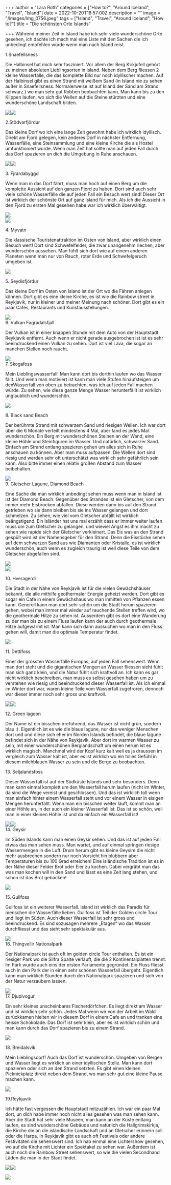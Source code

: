 +++
author = "Lara Roth"
categories = ["How to?", "Around Iceland", "Travel", "Island"]
date = 2022-10-20T18:57:00Z
description = ""
image = "/images/img_0756.jpeg"
tags = ["Island", "Travel", "Around Iceland", "How to?"]
title = "Die schönsten Orte Islands"

+++
Während meiner Zeit in Island habe ich sehr viele wunderschöne Orte gesehen, ich dachte ich mach mal eine Liste mit den Sachen die ich unbedingt empfehlen würde wenn man nach Island reist.

1\.Snaefellsness

Die Halbinsel hat mich sehr fasziniert. Vor allem der Berg Kirkjufell gehört zu meinen absoluten Lieblingsorten in Island. Neben dem Berg fliessen 2 kleine Wasserfälle, die das komplette Bild nur noch idyllischer machen. Auf der Halbinsel gibt es einen Strand mit weißem Sand (in Island nie zu sehen außer in Snaefellsness. Normalerweise ist auf Island der Sand am Strand schwarz.) wo man sehr gut Robben beobachten kann. Man kann bis zu den Klippen laufen, wo sich die Wellen auf die Steine stürzten und eine wunderschöne Landschaft bilden.

![](/images/img_0246.JPG)![](/images/img_7279.jpeg)

2\.Stödvarfjördur

Das kleine Dorf wo ich eine lange Zeit gewohnt habe ich wirklich idyllisch. Direkt am Fjord gelegen, kein anderes Dorf in nächster Entfernung, Wasserfälle, eine Steinsammlung und eine kleine Kirche die als Hostel umfunktioniert wurde. Wenn man Zeit hat sollte man auf jeden Fall durch das Dorf spazieren un dich die Umgebung in Ruhe anschauen.

![](/images/img_1005.JPG)![](/images/img_5390.JPG)

3\. Fjrardabyggd

Wenn man in das Dorf fährt, muss man hoch auf einen Berg um die komplette Aussicht auf den ganzen Fjord zu haben. Dort sind auch sehr viele schöne Wasserfälle die auf jeden Fall ein Besuch wert sind! Dieser Ort ist wirklich der schönste Ort auf ganz Island für mich. Als ich die Aussicht in den Fjord zu ersten Mal gesehen habe war ich wirklich überwältigt.

![](/images/img_5739.jpeg)  
![](/images/img_5755.jpeg)

4\. Myvatn

Die klassische Touristenattraktion im Osten von Island, aber wirklich einen Besuch wert! Dort sind Schwefelfelder, die zwar unangenehm riechen, aber wunderschön aussehen. Man fühlt sich dort wie auf einem anderen Planeten wenn man nur von Rauch, roter Erde und Schwefelgeruch umgeben ist.

![](/images/img_5559_jpeg.jpg)

5\. Seydisfjördur

Das kleine Dorf im Osten von Island ist der Ort wo die Fähren anlegen können. Dort gibt es eine kleine Kirche, es ist wie die Rainbow street in Reykjavik, nur in kleiner und meiner Meinung nach schöner. Dort gibt es ein paar Cafés, Restaurants und Kunstausstellungen.

![](/images/34f70f44-ff8e-449e-8551-40cc285b79e1.jpg)  
6\. Vulkan Fagradalsfjall

Der Vulkan ist in einer knappen Stunde mit dem Auto von der Hauptstadt Reykjavik entfernt. Auch wenn er nicht gerade ausgebrochen ist ist es sehr beeindruckend einen Vulkan zu sehen. Dort ist viel Lava, die sogar an manchen Stellen noch raucht.

![](/images/img_9507.jpeg)  
7\. Skogafoss

Mein Lieblingswasserfall! Man kann dort bis dorthin laufen wo das Wasser fällt. Und wenn man motiviert ist kann man viele Stufen hinaufsteigen um denWasserfall von oben zu betrachten, was ich auf jeden Fall machen würde. Zu sehen, wie diese ganze Menge Wasser herunterfällt ist wirklich unglaublich und wunderschön.

![](/images/img_6994.jpg)

8\. Black sand Beach

Der berühmte Strand mit schwarzem Sand und riesigen Wellen. Ich war dort über die 6 Monate verteilt mindestens 4 Mal, aber fand es jedes Mal wunderschön. Ein Berg mit wunderschönen Steinen an der Wand, eine kleine Höhle und Steinfiguren im Wasser. Und natürlich, schwarzer Sand. Einfach am Strand entlang spazieren gehen um alles sich in Ruhe anschauen zu können. Aber man muss aufpassen. Die Wellen dort sind riesig und werden sehr oft unterschätzt was wirklich sehr gefährlich sein kann. Also bitte immer einen relativ großen Abstand zum Wasser beibehalten.

![](/images/img_2677.jpeg)  
9\. Gletscher Lagune, Diamond Beach

Eine Sache die man wirklich unbedingt sehen muss wenn man in Island ist ist der Diamond Beach. Gegenüber des Strandes ist ein Gletscher, von dem immer mehr Eisbrocken abfallen. Diese werden dann bis auf den Strand getrieben wo sie dann bleiben bis sie ins Wasser gelangen und dort schmelzen. Zu sehen, wie viel vom Gletscher abfällt ist wirklich beängstigend. Ein Isländer hat uns mal erzählt dass er immer weiter laufen muss um zum Gletscher zu gelangen, und wieviel Angst es ihm macht zu sehen wie rapide sich der Gletscher verkleinert. Das Eis was an den Strand gespült wird ist der Namensgeber für den Strand. Denn die Eisstücke sehen auf dem schwarzen Sand aus wie Diamanten oder Kristalle, es ist wirklich wunderschön, auch wenn es zugleich traurig ist weil diese Teile von dem Gletscher abgefallen sind.

![](/images/img_2715.jpeg)  
![](/images/img_1073.JPG)

10\. Hveragerdi

Die Stadt in der Nähe von Reykjavik ist für die vielen Gewächshäuser bekannt, die alle mithilfe geothermaler Energie geheizt werden. Dort gibt es sogar ein Cafe in einem Gewächshaus wo man inmitten von Pflanzen essen kann. Generell kann man dort sehr schön um die Stadt herum spazieren gehen, wobei man immer mal wieder auf rauchende Stellen treffen wird, wo die geothermale Hitze zu sehen ist. Ausserdem gibt es dort eine Wanderung zu der man bis zu einem Fluss laufen kann der auch durch geothermale Hitze aufgewärmt ist. Man kann sich dann aussuchen wo man in den Fluss gehen will, damit man die optimale Temperatur findet.

![](/images/img_9218.jpeg)

11\. Dettifoss

Einer der grössten Wasserfälle Europas, auf jeden Fall sehenswert. Wenn man dort steht und die gigantischen Mengen an Wasser fliessen sieht fühlt man sich ganz klein, und die Natur fühlt sich kraftvoll an. Ich kann es gar nicht wirklich beschreiben, man muss es selbst gesehen haben um zu verstehen wie riesig und beeindruckend dieser Wasserfall ist. Als ich einmal im Winter dort war, waren kleine Teile vom Wasserfall zugefroren, dennoch war dieser immer noch sehr gross und kraftvoll.

![](/images/img_3676.jpeg)![](/images/img_5845.jpeg)

12\. Green lagoon

Der Name ist ein bisschen irreführend, das Wasser ist nicht grün, sondern blau :). Eigentlich ist es wie die blaue lagune, nur das weniger Menschen dort und und diese sich eher im Norden Islands befindet, die blaue lagune befindet sich in der Nähe von Reykjavik. Aber dort im warmen Wasser zu sein, mit einer wunderschönen Berglandschaft um einen herum ist es wirklich magisch. Manchmal wird der Kopf kurz kalt weil es ja draussen im vergleich zum Wasser kalt ist, aber es ist wirklich wo ein tolles Gefühl in diesem milchblauen Wasser zu sein und die Berge zu beobachten.

13\. Seljalandsfoss

Dieser Wasserfall ist auf der Südküste Islands und sehr besonders. Denn man kann einmal komplett um den Wasserfall herum laufen (nicht im Winter, da sind die Wege vereist und geschlossen). Und das ist wirklich toll wenn man einfach hinter einem Wasserfall steht und vor einem Wasser in eisigen Mengen herunterfällt. Wenn man ein bisschen weiter läuft, kommt man an einer Höhle an, in der auch ein kleiner Wasserfall ist. Das ist so schön, weil man in einer kleinen Höhle ist und da einfach ein Wasserfall ist!

![](/images/img_2658.jpeg)![](/images/img_2670.jpeg)  
14\. Geysir

Im Süden Islands kann man einen Geysir sehen. Und das ist auf jeden Fall etwas das man sehen muss. Man wartet, und auf einmal springen riesige Wassermengen in die Luft. Drum herum gibt es kleine Geysire die nicht mehr ausbrechen sondern nur noch Vorsicht hin blubbern aber Temperaturen bis zu 100 Grad erreichen! Eine isländische Tradition ist es in der Nähe dieser Felder Brot oder Eier zu kochen. Dabei vergräbt man das was man kochen will in den Sand und lässt es eine Zeit lang stehen, und schon ist das Brot gebacken!

![](/images/img_7463.jpeg)

15\. Gullfoss

Gullfoss ist ein weiterer Wasserfall. Island ist wirklich das Paradis für menschen die Wasserfälle lieben. Gullfoss ist Teil der Golden circle Tour und liegt im Süden. Auch dieser Wasserfall ist sehr gross und beeindruckend. Es sind sozusagen mehrere „Etagen“ wo das Wasser durchfliesst und das sieht sehr spektakulär aus.

![](/images/img_0885.JPG)  
16\. Thingvellir Nationalpark

Der Nationalpark ist auch oft im golden circle Tour enthalten. Es ist ein riesiger Park wo die Silfra Spalte verläuft, die die 2 Kontinentalplatten trennt. Im Park wurde auch eins der ersten Parlamente gegründet. Ein Fluss fliesst auch in den Park der in einen sehr schönen Wasserfall übergeht. Eigentlich kann man wirklich Stunden durch den Nationalpark spazieren und sich von der Natur verzaubern lassen.

![](/images/img_0943.JPG)  
17\. Djupivogur

Ein sehr kleines unscheinbares Fischerdörfchen. Es liegt direkt am Wasser und ist wirklich sehr schön. Jedes Mal wenn wir von der Arbeit im Wald zurückkamen hielten wir in diesem Dorf in einem Cafe an und tranken eine heisse Schokolade. Das Dorf ist sehr klein, aber es ist wirklich schön und man kann durch das Dorf spazieren bis zu einem Strand.

![](/images/img_7845.jpeg)

18\. Breidalsvik

Mein Lieblingsdorf! Auch das Dorf ist wunderschön. Umgeben von Bergen und Wasser liegt es wirklich an einer idyllischen Stelle. Man kann dort spazieren oder sich an den Strand setzten. Es gibt einen kleinen Picknickplatz direkt neben dem Strand, wo man sehr gut eine kleine Pause machen kann.

![](/images/img_8325.jpg)

19\.Reykjavik

Ich hätte fast vergessen die Hauptstadt mitzuzählen. Ich war ein paar Mal dort, un dich habe immer noch nicht alles gesehen was man sehen kann. Aber die Stadt hat sehr viele Museen, man kann an der Küste entlang laufen, es sind wunderschöne Gebäude und natürlich die Hallgrimskirkja, die Kirche die an die isländische Landschaft und an Gletscher erinnern soll oder die Harpa. In Reykjavik gibt es auch oft Festivals oder andere Festivitäten die sehenswert sind. Ich hab einmal eine Lichtershow gesehen, wo auf die Kirche mit Lichter ein Spektakel zu sehen war. Außerdem ist auch noch die Rainbow Street sehenswert, so wie die vielen Secondhand Läden die man in der Stadt findet.

![](/images/img_2236.jpeg)![](/images/img_2214.jpeg)

![](/images/img_9759.jpeg)